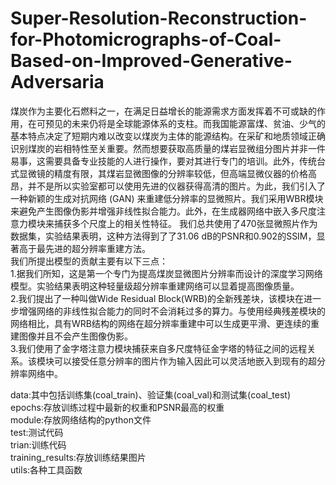 # Super-Resolution-Reconstruction-for-Photomicrographs-of-Coal-Based-on-Improved-Generative-Adversaria

煤炭作为主要化石燃料之一，在满足日益增长的能源需求方面发挥着不可或缺的作用，在可预见的未来仍将是全球能源体系的支柱。而我国能源富煤、贫油、少气的基本特点决定了短期内难以改变以煤炭为主体的能源结构。在采矿和地质领域正确识别煤炭的岩相特性至关重要。然而想要获取高质量的煤岩显微组分图片并非一件易事，这需要具备专业技能的人进行操作，要对其进行专门的培训。此外，传统台式显微镜的精度有限，其煤岩显微图像的分辨率较低，但高端显微仪器的价格高昂，并不是所以实验室都可以使用先进的仪器获得高清的图片。为此，我们引入了一种新颖的生成对抗网络 (GAN) 来重建低分辨率的显微照片。我们采用WBR模块来避免产生图像伪影并增强非线性拟合能力。此外，在生成器网络中嵌入多尺度注意力模块来捕获多个尺度上的相关性特征。 我们总共使用了470张显微照片作为数据集，实验结果表明，这种方法得到了了31.06 dB的PSNR和0.902的SSIM，显著高于最先进的超分辨率重建方法。  
我们所提出模型的贡献主要有以下三点：  
1.据我们所知，这是第一个专门为提高煤炭显微图片分辨率而设计的深度学习网络模型。实验结果表明这种轻量级超分辨率重建网络可以显着提高图像质量。  
2.我们提出了一种叫做Wide Residual Block(WRB)的全新残差块，该模块在进一步增强网络的非线性拟合能力的同时不会消耗过多的算力。与使用经典残差模块的网络相比，具有WRB结构的网络在超分辨率重建中可以生成更平滑、更连续的重建图像并且不会产生图像伪影。  
3.我们使用了金字塔注意力模块捕获来自多尺度特征金字塔的特征之间的远程关系。该模块可以接受任意分辨率的图片作为输入因此可以灵活地嵌入到现有的超分辨率网络中。  
  
data:其中包括训练集(coal_train)、验证集(coal_val)和测试集(coal_test)  
epochs:存放训练过程中最新的权重和PSNR最高的权重  
module:存放网络结构的python文件  
test:测试代码  
trian:训练代码  
training_results:存放训练结果图片  
utils:各种工具函数

